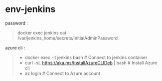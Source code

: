 # env-jenkins

password :
>docker exec jenkins cat /var/jenkins_home/secrets/initialAdminPassword

azure cli :
> * docker exec -it jenkins bash # Connect to jenkins container
> * curl -sL https://aka.ms/InstallAzureCLIDeb | bash # Install Azure cli
> * az login # Connect to Azure account
